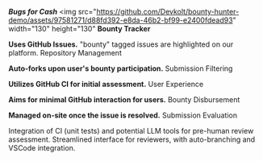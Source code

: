 ***Bugs for Cash***
 <img src="https://github.com/Devkolt/bounty-hunter-demo/assets/97581271/d88fd392-e8da-46b2-bf99-e2400fdead93" width="130" height="130"</img>
**Bounty Tracker**

**Uses GitHub Issues.**
"bounty" tagged issues are highlighted on our platform.
Repository Management

**Auto-forks upon user's bounty participation.**
Submission Filtering

**Utilizes GitHub CI for initial assessment.**
User Experience

**Aims for minimal GitHub interaction for users.**
Bounty Disbursement

**Managed on-site once the issue is resolved.**
Submission Evaluation

Integration of CI (unit tests) and potential LLM tools for pre-human review assessment.
Streamlined interface for reviewers, with auto-branching and VSCode integration.
